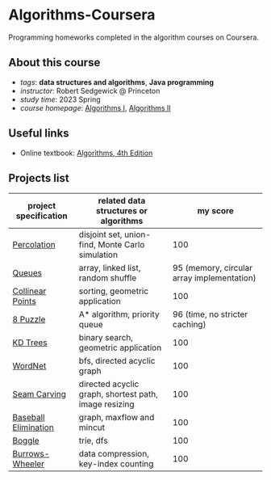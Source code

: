 # Algorithms-Coursera
Programming homeworks completed in the algorithm courses on Coursera.
## About this course
- *tags*: **data structures and algorithms**, **Java programming**
- *instructor*: Robert Sedgewick @ Princeton
- *study time*: 2023 Spring
- *course homepage*: [Algorithms I](https://www.coursera.org/learn/algorithms-part1), [Algorithms II](https://www.coursera.org/learn/algorithms-part2)

## Useful links
- Online textbook: [Algorithms, 4th Edition](https://algs4.cs.princeton.edu/home/)

## Projects list
|project specification|related data structures or algorithms|my score|
|---|---|---|
|[Percolation](https://coursera.cs.princeton.edu/algs4/assignments/percolation/specification.php)|disjoint set, union-find, Monte Carlo simulation|100|
|[Queues](https://coursera.cs.princeton.edu/algs4/assignments/queues/specification.php)|array, linked list, random shuffle|95 (memory, circular array implementation)|
|[Collinear Points](https://coursera.cs.princeton.edu/algs4/assignments/collinear/specification.php)|sorting, geometric application|100|
|[8 Puzzle](https://coursera.cs.princeton.edu/algs4/assignments/8puzzle/specification.php)|A\* algorithm, priority queue|96 (time, no stricter caching)|
|[KD Trees](https://coursera.cs.princeton.edu/algs4/assignments/kdtree/specification.php)|binary search, geometric application|100|
|[WordNet](https://coursera.cs.princeton.edu/algs4/assignments/wordnet/specification.php)|bfs, directed acyclic graph|100|
|[Seam Carving](https://coursera.cs.princeton.edu/algs4/assignments/seam/specification.php)|directed acyclic graph, shortest path, image resizing|100|
|[Baseball Elimination](https://coursera.cs.princeton.edu/algs4/assignments/baseball/specification.php)|graph, maxflow and mincut|100|
|[Boggle](https://coursera.cs.princeton.edu/algs4/assignments/boggle/specification.php)|trie, dfs|100|
|[Burrows-Wheeler](https://coursera.cs.princeton.edu/algs4/assignments/burrows/specification.php)|data compression, key-index counting|100|
